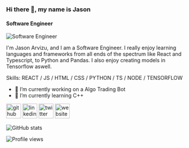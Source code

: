 ### Hi there 👋, my name is Jason
#### Software Engineer
![Software Engineer](https://pbs.twimg.com/profile_banners/761735759644663808/1640691176/600x200)

I'm Jason Arvizu, and I am a Software Engineer. I really enjoy learning languages and frameworks from all ends of the spectrum like React and Typescript, to Python and Pandas. I also enjoy creating models in Tensorflow aswell.

Skills: REACT / JS / HTML / CSS / PYTHON / TS / NODE / TENSORFLOW

- 🔭 I’m currently working on a Algo Trading Bot 
- 🌱 I’m currently learning C++ 


[<img src='https://cdn.jsdelivr.net/npm/simple-icons@3.0.1/icons/github.svg' alt='github' height='40'>](https://github.com/jasonarvizu)  [<img src='https://cdn.jsdelivr.net/npm/simple-icons@3.0.1/icons/linkedin.svg' alt='linkedin' height='40'>](https://www.linkedin.com/in/jasonarvizu/)  [<img src='https://cdn.jsdelivr.net/npm/simple-icons@3.0.1/icons/twitter.svg' alt='twitter' height='40'>](https://twitter.com/jasonarv4)  [<img src='https://cdn.jsdelivr.net/npm/simple-icons@3.0.1/icons/icloud.svg' alt='website' height='40'>](https://www.jasonarvizu.io/)  

![GitHub stats](https://github-readme-stats.vercel.app/api?username=jasonarvizu&show_icons=true)  

![Profile views](https://gpvc.arturio.dev/jasonarvizu)  
